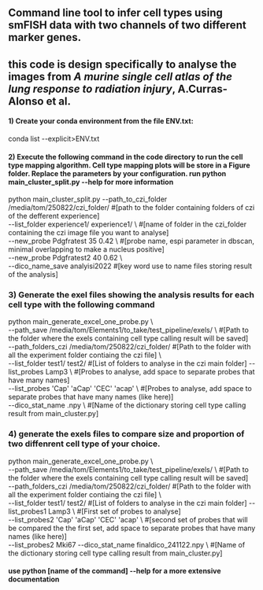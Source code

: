 



## Command line tool to infer cell types using smFISH data with two channels of two different marker genes. 
## this code is design specifically to analyse the images from *A murine single cell atlas of the lung response to radiation injury*, A.Curras-Alonso et al.

#### 1) Create your conda environment from the file ENV.txt: 
conda list --explicit>ENV.txt

#### 2) Execute the following command in the code directory to run the cell type mapping algorithm. Cell type mapping plots will be store in a Figure folder. Replace the parameters by your configuration.  run  python main_cluster_split.py --help for more information

python main_cluster_split.py --path_to_czi_folder /media/tom/250822/czi_folder/ #[path to the folder containing folders of czi of the defferent experience] \
--list_folder experience1/ experience1/ \ #[name of folder in the czi_folder containing the czi image file you want to analyse] <br />
--new_probe Pdgfratest 35 0.42 \ #[probe name, espi parameter in dbscan, minimal overlapping to make a nucleus positive] <br />
--new_probe Pdgfratest2 40 0.62 \ <br />
--dico_name_save analyisi2022 #[key word use to name files storing result of the analysis]  <br />


### 3) Generate the exel files showing the analysis results for each cell type with the following command

python  main_generate_excel_one_probe.py \ <br />
--path_save /media/tom/Elements1/to_take/test_pipeline/exels/ \ #[Path to the folder where the exels containing cell type calling result will be saved] <br />
--path_folders_czi /media/tom/250822/czi_folder/  #[Path to the  folder with all the experiment folder contiaing the czi file] \ <br />
--list_folder test1/ test2/ #[List of folders to analyse in the czi main folder]
--list_probes Lamp3 \ #[Probes to analyse, add space to separate probes that have many names] <br />
--list_probes 'Cap' 'aCap' 'CEC' 'acap' \ #[Probes to analyse, add space to separate probes that have many names (like here)] <br />
--dico_stat_name .npy \ #[Name of the dictionary storing cell type calling result from main_cluster.py] <br />


### 4) generate the exels files to compare size and proportion of two diffenrent cell type of your choice.



python  main_generate_excel_one_probe.py \ <br />
--path_save /media/tom/Elements1/to_take/test_pipeline/exels/ \ #[Path to the folder where the exels containing cell type calling result will be saved] <br />
--path_folders_czi /media/tom/250822/czi_folder/  #[Path to the  folder with all the experiment folder contiaing the czi file] \ <br />
--list_folder test1/ test2/ #[List of folders to analyse in the czi main folder]
--list_probes1 Lamp3 \ #[First set of probes to analyse] <br />
--list_probes2 'Cap' 'aCap' 'CEC' 'acap' \ #[second set of probes that will be compared the the first set, add space to separate probes that have many names (like here)]  <br />
--list_probes2 Mki67
--dico_stat_name finaldico_241122.npy \ #[Name of the dictionary storing cell type calling result from main_cluster.py] <br />


#### use python [name of the command] --help for a more extensive documentation



